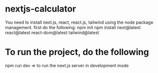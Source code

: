 # nextjs-calculator
You need to install next.js, react, react.js, tailwind using the node package management.
first do the following:
npm init
npm install next@latest react@latest react-dom@latest tailwind@latest

# To run the project, do the following
npm run dev => to run the next.js server in development mode
